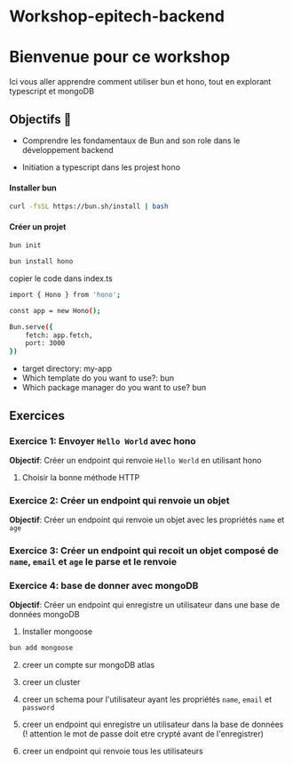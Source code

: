 # Workshop-epitech-backend

# Bienvenue pour ce workshop

Ici vous aller apprendre comment utiliser bun et hono, 
tout en explorant typescript et mongoDB

## Objectifs 🎯

- Comprendre les fondamentaux de Bun and son role dans le développement backend

- Initiation a typescript dans les projest hono

#### Installer bun

```bash
curl -fsSL https://bun.sh/install | bash
```

#### Créer un projet

```bash
bun init
```

```bash
bun install hono
```

copier le code dans index.ts

```bash
import { Hono } from 'hono';

const app = new Hono();

Bun.serve({
    fetch: app.fetch,
    port: 3000
})
```


- target directory: my-app
- Which template do you want to use?: bun
- Which package manager do you want to use? bun

## Exercices

### Exercice 1: Envoyer `Hello World` avec hono
**Objectif**: Créer un endpoint qui renvoie `Hello World` en utilisant hono
1. Choisir la bonne méthode HTTP

### Exercice 2: Créer un endpoint qui renvoie un objet
**Objectif**: Créer un endpoint qui renvoie un objet avec les propriétés `name` et `age`

### Exercice 3: Créer un endpoint qui recoit un objet composé de `name`, `email` et `age` le parse et le renvoie

### Exercice 4: base de donner avec mongoDB

**Objectif**: Créer un endpoint qui enregistre un utilisateur dans une base de données mongoDB

1. Installer mongoose

```bash
bun add mongoose
```

2. creer un compte sur mongoDB atlas

3. creer un cluster

4. creer un schema pour l'utilisateur ayant les propriétés `name`, `email` et `password`

5. creer un endpoint qui enregistre un utilisateur dans la base de données (! attention le mot de passe doit etre crypté avant de l'enregistrer)

6. creer un endpoint qui renvoie tous les utilisateurs
